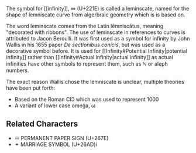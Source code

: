 The symbol for [[infinity]], ∞ (U+221E) is called a leminscate, named for the shape of lemniscate curve from algerbraic geometry which is is based on.

The word leminscate comes from the Latin lēmniscātus, meaning "decorated with ribbons". The use of leminscate in references to curves is attributed to Jacon Beroulli.  It was first used as a symbol for infinity by John Wallis in his 1655 paper _De sectionibus conicis_, but was used as a decorative symbol before.  It is used for [[Infinity#Potential Infinity|potential infinity]] rather than [[Infinity#Actual Infinity|actual infinity]] as actual infinities have other symbols to represent them, such as  ℕ or aleph numbers.

The exact reason Wallis chose the lemniscate is unclear, multiple theories have been put forth:

- Based on the Roman CIↃ which was used to represent 1000
- A variant of lower case omega, ω

## Related Characters

- ♾ PERMANENT PAPER SIGN (U+267E)
- ⚭ MARRIAGE SYMBOL (U+26AD)i